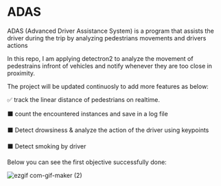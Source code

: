 # ADAS
ADAS (Advanced Driver Assistance System) is a program that assists the driver during the trip by analyzing pedestrians movements and drivers actions

In this repo, I am applying detectron2 to analyze the movement of pedestrains infront of vehicles and notify whenever they are too close in proximity.

The project will be updated continuosly to add more features as below:
 
 ✅ track the linear distance of pedestrians on realtime. 
 
 ⬛ count the encountered instances and save in a log file
 
 ⬛ Detect drowsiness & analyze the action of the driver using keypoints
 
 ⬛ Detect smoking by driver
 
 
 Below you can see the first objective successfully done:
 
 ![ezgif com-gif-maker (2)](https://user-images.githubusercontent.com/70451970/159975230-acce5b9c-77f2-44ad-862a-d5ce95881572.gif)
